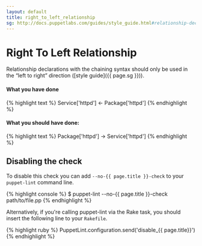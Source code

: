 ```yaml
---
layout: default
title: right_to_left_relationship
sg: http://docs.puppetlabs.com/guides/style_guide.html#relationship-declarations
---
```


# Right To Left Relationship

Relationship declarations with the chaining syntax should only be used in the
“left to right” direction ([style guide]({{ page.sg }})).

#### What you have done
{% highlight text %}
Service['httpd'] <- Package['httpd']
{% endhighlight %}

#### What you should have done:
{% highlight text %}
Package['httpd'] -> Service['httpd']
{% endhighlight %}

## Disabling the check

To disable this check you can add `--no-{{ page.title }}-check` to your
`puppet-lint` command line.

{% highlight console %}
$ puppet-lint --no-{{ page.title }}-check path/to/file.pp
{% endhighlight %}

Alternatively, if you're calling puppet-lint via the Rake task, you should
insert the following line to your `Rakefile`.

{% highlight ruby %}
PuppetLint.configuration.send('disable_{{ page.title}}')
{% endhighlight %}
